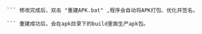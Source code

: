 
``` 该源码不带lib，所以编译前先从原包中的lib包解压到apk目录下

``` 修改完成后，双击 "重建APK.bat" ,程序会自动将APK打包、优化并签名。

``` 重建成功后，会在apk目录下的build里面生产apk包。 